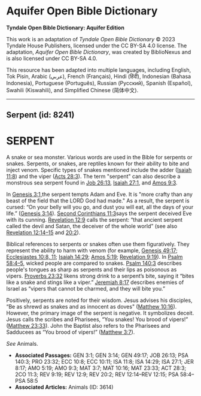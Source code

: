 # Aquifer Open Bible Dictionary

**Tyndale Open Bible Dictionary: Aquifer Edition**

This work is an adaptation of *Tyndale Open Bible Dictionary* © 2023 Tyndale House Publishers, licensed under the CC BY\-SA 4\.0 license. The adaptation, *Aquifer Open Bible Dictionary*, was created by BiblioNexus and is also licensed under CC BY\-SA 4\.0\.

This resource has been adapted into multiple languages, including English, Tok Pisin, Arabic (عربي), French (Français), Hindi (हिंदी), Indonesian (Bahasa Indonesia), Portuguese (Português), Russian (Русский), Spanish (Español), Swahili (Kiswahili), and Simplified Chinese (简体中文).



--------------------------------

## Serpent (id: 8241)

SERPENT
=======

A snake or sea monster. Various words are used in the Bible for serpents or snakes. Serpents, or snakes, are reptiles known for their ability to bite and inject venom. Specific types of snakes mentioned include the adder ([Isaiah 11:8](https://ref.ly/Isa11:8)) and the viper ([Acts 28:3](https://ref.ly/Acts28:3)). The term "serpent" can also describe a monstrous sea serpent found in [Job 26:13](https://ref.ly/Job26:13), [Isaiah 27:1](https://ref.ly/Isa27:1), and [Amos 9:3](https://ref.ly/Amos9:3).

In [Genesis 3:1,](https://ref.ly/Gen3:1)the serpent tempts Adam and Eve. It is "more crafty than any beast of the field that the LORD God had made." As a result, the serpent is cursed: “On your belly will you go, and dust you will eat, all the days of your life.” ([Genesis 3:14](https://ref.ly/Gen3:14)). [Second Corinthians 11:3](https://ref.ly/2Cor11:3)says the serpent deceived Eve with its cunning. [Revelation 12:9](https://ref.ly/Rev12:9) calls the serpent: “that ancient serpent called the devil and Satan, the deceiver of the whole world” (see also [Revelation 12:14](https://ref.ly/Rev12:14-Rev12:15)[–](https://ref.ly/Rev12:14-Rev12:15)[15](https://ref.ly/Rev12:14-Rev12:15) and [20:2](https://ref.ly/Rev20:2)).

Biblical references to serpents or snakes often use them figuratively. They represent the ability to harm with venom (for example, [Genesis 49:17](https://ref.ly/Gen49:17); [Ecclesiastes 10:8, 11](https://ref.ly/Eccl10:8,Eccl10:11); [Isaiah 14:29](https://ref.ly/Isa14:29); [Amos 5:19](https://ref.ly/Amos5:19); [Revelation 9:19](https://ref.ly/Rev9:19)). In [Psalm 58:4](https://ref.ly/Ps58:4-Ps58:5)[–](https://ref.ly/Ps58:4-Ps58:5)[5](https://ref.ly/Ps58:4-Ps58:5), wicked people are compared to snakes. [Psalm 140:3](https://ref.ly/Ps140:3) describes people's tongues as sharp as serpents and their lips as poisonous as vipers. [Proverbs 23:32](https://ref.ly/Prov23:32) likens strong drink to a serpent’s bite, saying it “bites like a snake and stings like a viper.” [Jeremiah 8:17](https://ref.ly/Jer8:17) describes enemies of Israel as “vipers that cannot be charmed, and they will bite you.” 

Positively, serpents are noted for their wisdom. Jesus advises his disciples, “Be as shrewd as snakes and as innocent as doves" ([Matthew 10:16](https://ref.ly/Matt10:16)). However, the primary image of the serpent is negative. It symbolizes deceit. Jesus calls the scribes and Pharisees, “You snakes! You brood of vipers!” ([Matthew 23:33](https://ref.ly/Matt23:33)). John the Baptist also refers to the Pharisees and Sadducees as “You brood of vipers!” ([Matthew 3:7](https://ref.ly/Matt3:7)). 

*See* Animals.

* **Associated Passages:** GEN 3:1; GEN 3:14; GEN 49:17; JOB 26:13; PSA 140:3; PRO 23:32; ECC 10:8; ECC 10:11; ISA 11:8; ISA 14:29; ISA 27:1; JER 8:17; AMO 5:19; AMO 9:3; MAT 3:7; MAT 10:16; MAT 23:33; ACT 28:3; 2CO 11:3; REV 9:19; REV 12:9; REV 20:2; REV 12:14–REV 12:15; PSA 58:4–PSA 58:5
* **Associated Articles:** Animals (ID: 3614)

